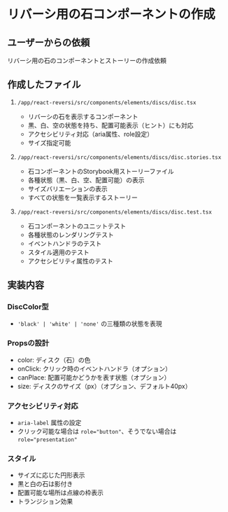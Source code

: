 # リバーシ用の石コンポーネントの作成

## ユーザーからの依頼
リバーシ用の石のコンポーネントとストーリーの作成依頼

## 作成したファイル

1. `/app/react-reversi/src/components/elements/discs/disc.tsx`
   - リバーシの石を表示するコンポーネント
   - 黒、白、空の状態を持ち、配置可能表示（ヒント）にも対応
   - アクセシビリティ対応（aria属性、role設定）
   - サイズ指定可能

2. `/app/react-reversi/src/components/elements/discs/disc.stories.tsx`
   - 石コンポーネントのStorybook用ストーリーファイル
   - 各種状態（黒、白、空、配置可能）の表示
   - サイズバリエーションの表示
   - すべての状態を一覧表示するストーリー

3. `/app/react-reversi/src/components/elements/discs/disc.test.tsx`
   - 石コンポーネントのユニットテスト
   - 各種状態のレンダリングテスト
   - イベントハンドラのテスト
   - スタイル適用のテスト
   - アクセシビリティ属性のテスト

## 実装内容

### DiscColor型
- `'black' | 'white' | 'none'` の三種類の状態を表現

### Propsの設計
- color: ディスク（石）の色
- onClick: クリック時のイベントハンドラ（オプション）
- canPlace: 配置可能かどうかを表す状態（オプション）
- size: ディスクのサイズ（px）（オプション、デフォルト40px）

### アクセシビリティ対応
- `aria-label` 属性の設定
- クリック可能な場合は `role="button"`、そうでない場合は `role="presentation"`

### スタイル
- サイズに応じた円形表示
- 黒と白の石は影付き
- 配置可能な場所は点線の枠表示
- トランジション効果